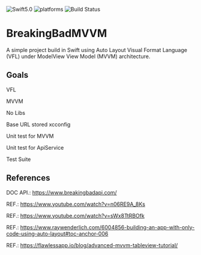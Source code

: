 ![Swift5.0](https://img.shields.io/badge/swift-5.0-orange.svg)
![platforms](https://img.shields.io/badge/platforms-iPhone) 
![Build Status](https://travis-ci.com/abiliogp/BreakingBadMVVM.svg?branch=master)


# BreakingBadMVVM

A simple project build in Swift using Auto Layout Visual Format Language (VFL) under
ModelView View Model (MVVM) architecture.

## Goals
VFL

MVVM

No Libs

Base URL stored xcconfig

Unit test for MVVM

Unit test for ApiService

Test Suite

## References

DOC API.: https://www.breakingbadapi.com/

REF.: https://www.youtube.com/watch?v=n06RE9A_8Ks

REF.: https://www.youtube.com/watch?v=sWx8TtRBOfk

REF.: https://www.raywenderlich.com/6004856-building-an-app-with-only-code-using-auto-layout#toc-anchor-006

REF.: https://flawlessapp.io/blog/advanced-mvvm-tableview-tutorial/
